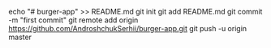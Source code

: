 echo "# burger-app" >> README.md
git init
git add README.md
git commit -m "first commit"
git remote add origin https://github.com/AndroshchukSerhii/burger-app.git
git push -u origin master